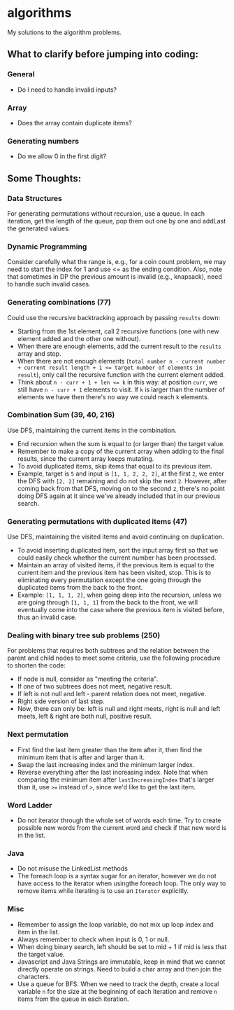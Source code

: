 
algorithms
=========
My solutions to the algorithm problems.

## What to clarify before jumping into coding:
### General
* Do I need to handle invalid inputs?

### Array
* Does the array contain duplicate items?

### Generating numbers
* Do we allow 0 in the first digit?

## Some Thoughts:
### Data Structures
For generating permutations without recursion, use a queue. In each iteration, get the length of the queue, pop them out one by one and addLast the generated values.

### Dynamic Programming
Consider carefully what the range is, e.g., for a coin count problem, we may need to start the index for 1 and use <= as the ending condition. Also, note that sometimes in DP the previous amount is invalid (e.g., knapsack), need to handle such invalid cases.

### Generating combinations (77)
Could use the recursive backtracking approach by passing `results` down:
* Starting from the 1st element, call 2 recursive functions (one with new element added and the other one without).
* When there are enough elements, add the current result to the `results` array and stop.
* When there are not enough elements (`total number n - current number + current result length + 1 <= target number of elements in result`), only call the recursive function with the current element added.
* Think about `n - curr + 1 + len <= k` in this way: at position `curr`, we still have `n - curr + 1` elements to visit. If `k` is larger than the number of elements we have then there's no way we could reach `k` elements.

### Combination Sum (39, 40, 216)
Use DFS, maintaining the current items in the combination.
* End recursion when the sum is equal to (or larger than) the target value.
* Remember to make a copy of the current array when adding to the final results, since the current array keeps mutating.
* To avoid duplicated items, skip items that equal to its previous item.
* Example, target is `5` and input is `[1, 1, 2, 2, 2]`, at the first `2`, we enter the DFS with `[2, 2]` remaining and do not skip the next `2`. However, after coming back from that DFS, moving on to the second `2`, there's no point doing DFS again at it since we've already included that in our previous search.

### Generating permutations with duplicated items (47)
Use DFS, maintaining the visited items and avoid continuing on duplication.
* To avoid inserting duplicated item, sort the input array first so that we could easily check whether the current number has been processed.
* Maintain an array of visited items, if the previous item is equal to the current item and the previous item has been visited, stop. This is to eliminating every permutation except the one going through the duplicated items from the back to the front.
* Example: `[1, 1, 1, 2]`, when going deep into the recursion, unless we are going through `[1, 1, 1]` from the back to the front, we will eventually come into the case where the previous item is visited before, thus an invalid case.

### Dealing with binary tree sub problems (250)
For problems that requires both subtrees and the relation between the parent and child nodes to meet some criteria, use the following procedure to shorten the code:
* If node is null, consider as "meeting the criteria".
* If one of two subtrees does not meet, negative result.
* If left is not null and left - parent relation does not meet, negative.
* Right side version of last step.
* Now, there can only be: left is null and right meets, right is null and left meets, left & right are both null, positive result.

### Next permutation
* First find the last item greater than the item after it, then find the minimum item that is after and larger than it.
* Swap the last increasing index and the minimum larger index.
* Reverse everything after the last increasing index.
  Note that when comparing the minimum item after `lastIncreasingIndex` that's larger than it, use `>=` instead of `>`, since we'd like to get the last item.

### Word Ladder
* Do not iterator through the whole set of words each time. Try to create possible new words from the current word and check if that new word is in the list.

### Java
* Do not misuse the LinkedList methods
* The foreach loop is a syntax sugar for an iterator, however we do not have access to the iterator when usingthe foreach loop. The only way to remove items while iterating is to use an `Iterator` explicitly.

### Misc
* Remember to assign the loop variable, do not mix up loop index and item in the list.
* Always remember to check when input is 0, 1 or null.
* When doing binary search, left should be set to mid + 1 if mid is less that the target value.
* Javascript and Java Strings are immutable, keep in mind that we cannot directly operate on strings. Need to build a char array and then join the characters.
* Use a queue for BFS. When we need to track the depth, create a local variable `n` for the size at the beginning of each iteration and remove `n` items from the queue in each iteration.

